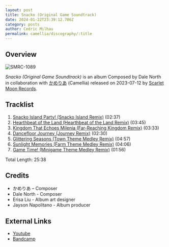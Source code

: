 ```yaml
---
layout: post
title: Snacko (Original Game Soundtrack)
date: 2024-01-22T23:39:12.706Z
category: posts
author: Cedric Milhau
permalink: camellia/discography/:title
---
```

## Overview

![SMRC-1089](https://cdn.camellia.wiki/images/uploads/a1074607886_10.jpg)

*Snacko (Original Game Soundtrack)* is an album Composed by Dale North in collaboration with [かめりあ](/camellia) (Camellia) released on 2023-07-12 by [Scarlet Moon Records](https://scarletmoonrecords.bandcamp.com).

## Tracklist

1. [Snacko Island Party! (Snacko Island Remix)](https://open.spotify.com/track/0a8eqvMsPTRQilGYskvNI9?si=d4cbde1ba2024e06) (02:37)
2. [Hearthbeat of the Land (Hearthbeat of the Land Remix)](https://open.spotify.com/track/516FODZOHwj8NFEKXxWsIe?si=d2ebb0004aee414c) (03:45)
3. [Kingdom That Echoes Milenia (Far-Reaching Kingdom Remix)](https://open.spotify.com/track/3zW2kiqamDDfpFPMocVo4V?si=68182a5218484917) (03:33)
4. [Dancefloor Journey (Journey Remix)](https://open.spotify.com/track/0HH6GjH5d8wGFJh9PCo8Zx?si=20446808c2a64189) (02:30)
5. [Glittering Seasons (Town Theme Medley Remix)](https://open.spotify.com/track/7JID29kUOOAsjcUExKK1Zv?si=51fb04689e7e4b5e) (04:57)
6. [Sunlight Memories (Farm Theme Medley Remix)](https://open.spotify.com/track/6y08rQaNX9eAn4FdbE8t4I?si=ff02cc37a76a496b) (04:06)
7. [Game Time! (Minigame Theme Medley Remix)](https://open.spotify.com/track/3dsEGI76kHWayggMY9P4Ci?si=b902333fb77943e6) (01:56)

Total Length: 25:38

## Credits

* かめりあ – Composer
* Dale North - Composer
* Erisa Liu - Album art designer
* Jayson Napolitano - Album producer

## External Links

* [Youtube](https://www.youtube.com/watch?v=gV2L-ew5M_g)
* [Bandcamp](https://cametek.bandcamp.com/album/snacko-ost-camellia-remixes-7-tracks)
